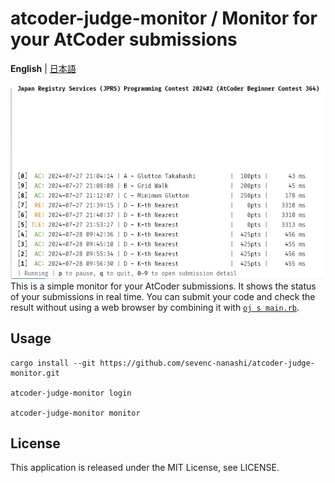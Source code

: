 # atcoder-judge-monitor / Monitor for your AtCoder submissions

**English** | [日本語](./README.ja.md)

![demo](./demo.png)  
This is a simple monitor for your AtCoder submissions. It shows the status of your submissions in real time.
You can submit your code and check the result without using a web browser by combining it with [`oj s main.rb`](https://github.com/online-judge-tools/oj).

## Usage

```
cargo install --git https://github.com/sevenc-nanashi/atcoder-judge-monitor.git

atcoder-judge-monitor login

atcoder-judge-monitor monitor
```

## License

This application is released under the MIT License, see LICENSE.
